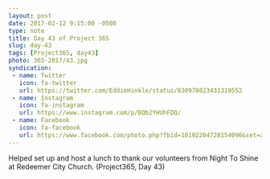```yaml
---
layout: post
date: 2017-02-12 9:15:00 -0500
type: note
title: Day 43 of Project 365
slug: day-43
tags: [Project365, day43]
photo: 365-2017/43.jpg
syndication:
 - name: Twitter
   icon: fa-twitter
   url: https://twitter.com/EddieHinkle/status/830970823431319552
 - name: Instagram
   icon: fa-instagram
   url: https://www.instagram.com/p/BQb2YHUhFDQ/
 - name: Facebook
   icon: fa-facebook
   url: https://www.facebook.com/photo.php?fbid=10102204728154096&set=a.10102131355967546.1073741838.19506647
---
```

Helped set up and host a lunch to thank our volunteers from Night To Shine at Redeemer City Church. (Project365, Day 43)